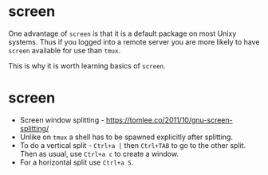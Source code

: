 # screen 

One advantage of `screen` is that it is a default package on most Unixy systems.
Thus if you logged into a remote server you are more likely to have `screen`
available for use than `tmux`.

This is why it is worth learning basics of `screen`.

# screen 

- Screen window splitting - <https://tomlee.co/2011/10/gnu-screen-splitting/>
- Unlike on `tmux` a shell has to be spawned explicitly after splitting.
- To do a vertical split - `Ctrl+a |` then `Ctrl+TAB` to go to the other
    split. Then as usual, use `Ctrl+a c` to create a window.
- For a horizontal split use `Ctrl+a S`.
